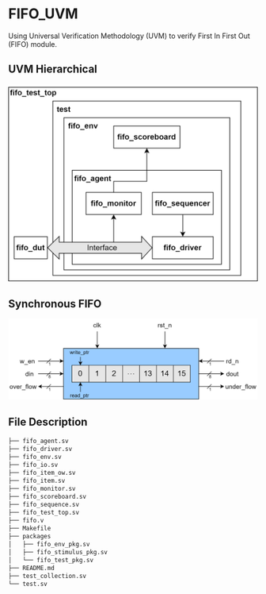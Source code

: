# FIFO_UVM
Using Universal Verification Methodology (UVM) to verify First In First Out (FIFO) module.

## UVM Hierarchical
![UVM_FIFO](https://github.com/jorjorrrrrr/FIFO_UVM/blob/main/figures/UVM_FIFO.png)

## Synchronous FIFO
![sync_fifo](https://github.com/jorjorrrrrr/FIFO_UVM/blob/main/figures/sync_fifo.png)

## File Description
```
├── fifo_agent.sv
├── fifo_driver.sv
├── fifo_env.sv
├── fifo_io.sv
├── fifo_item_ow.sv
├── fifo_item.sv
├── fifo_monitor.sv
├── fifo_scoreboard.sv
├── fifo_sequence.sv
├── fifo_test_top.sv
├── fifo.v
├── Makefile
├── packages
│   ├── fifo_env_pkg.sv
│   ├── fifo_stimulus_pkg.sv
│   └── fifo_test_pkg.sv
├── README.md
├── test_collection.sv
└── test.sv
```
